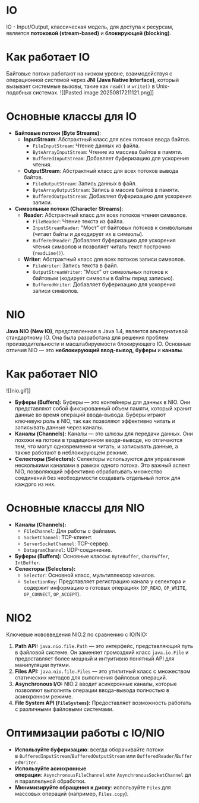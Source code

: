 # IO
IO - Input/Output, классическая модель, для доступа к ресурсам, является **потоковой (stream-based)** и **блокирующей (blocking)**.
# Как работает IO

Байтовые потоки работают на низком уровне, взаимодействуя с операционной системой через **JNI (Java Native Interface)**, который вызывает системные вызовы, такие как `read()` и `write()` в Unix-подобных системах.
![[Pasted image 20250817211121.png]]
# Основные классы для IO
- **Байтовые потоки (Byte Streams)**:
    - **InputStream**: Абстрактный класс для всех потоков ввода байтов.
        - `FileInputStream`: Чтение данных из файла.
        - `ByteArrayInputStream`: Чтение из массива байтов в памяти.
        - `BufferedInputStream`: Добавляет буферизацию для ускорения чтения.
    - **OutputStream**: Абстрактный класс для всех потоков вывода байтов.
        - `FileOutputStream`: Запись данных в файл.
        - `ByteArrayOutputStream`: Запись в массив байтов в памяти.
        - `BufferedOutputStream`: Добавляет буферизацию для ускорения записи.
- **Символьные потоки (Character Streams)**:
    - **Reader**: Абстрактный класс для всех потоков чтения символов.
        - `FileReader`: Чтение текста из файла.
        - `InputStreamReader`: "Мост" от байтовых потоков к символьным (читает байты и декодирует их в символы).
        - `BufferedReader`: Добавляет буферизацию для ускорения чтения символов и позволяет читать текст построчно (`readLine()`).
    - **Writer**: Абстрактный класс для всех потоков записи символов.
        - `FileWriter`: Запись текста в файл.
        - `OutputStreamWriter`: "Мост" от символьных потоков к байтовым (кодирует символы в байты перед записью).
        - `BufferedWriter`: Добавляет буферизацию для ускорения записи символов.
# NIO
**Java NIO (New IO)**, представленная в Java 1.4, является альтернативой стандартному IO. Она была разработана для решения проблем производительности и масштабируемости блокирующего IO. Основные отличия NIO — это **неблокирующий ввод-вывод**, **буферы** и **каналы**.
# Как работает NIO

![[nio.gif]]

- **Буферы (Buffers):** Буферы — это контейнеры для данных в NIO. Они представляют собой фиксированный объем памяти, который хранит данные во время операций ввода-вывода. Буферы играют ключевую роль в NIO, так как позволяют эффективно читать и записывать данные через каналы.
- **Каналы (Channels):** Каналы — это шлюзы для передачи данных. Они похожи на потоки в традиционном вводе-выводе, но отличаются тем, что могут одновременно и читать, и записывать данные, а также работают в неблокирующем режиме.
- **Селекторы (Selectors):** Селекторы используются для управления несколькими каналами в рамках одного потока. Это важный аспект NIO, позволяющий эффективно обрабатывать множество соединений без необходимости создавать отдельный поток для каждого из них.
# Основные классы для NIO
- **Каналы (Channels):**
    - `FileChannel`: Для работы с файлами.
    - `SocketChannel`: TCP-клиент.
    - `ServerSocketChannel`: TCP-сервер.
    - `DatagramChannel`: UDP-соединение.
- **Буферы (Buffers):** Основные классы: `ByteBuffer`, `CharBuffer`, `IntBuffer`.
- **Селекторы (Selectors):**
    - `Selector`: Основной класс, мультиплексор каналов.
    - `SelectionKey`: Представляет регистрацию канала у селектора и содержит информацию о готовых операциях (`OP_READ`, `OP_WRITE`, `OP_CONNECT`, `OP_ACCEPT`).
# NIO2

Ключевые нововведения NIO.2 по сравнению с IO/NIO:
1. **Path API:** `java.nio.file.Path` — это интерфейс, представляющий путь в файловой системе. Он заменяет громоздкий класс `java.io.File` и предоставляет более мощный и интуитивно понятный API для манипуляции путями.
2. **Files API:** `java.nio.file.Files` — это утилитный класс с множеством статических методов для выполнения файловых операций.
3. **Asynchronous I/O:** NIO.2 вводит асинхронные каналы, которые позволяют выполнять операции ввода-вывода полностью в асинхронном режиме.
4. **File System API (`FileSystems`):** Предоставляет возможность работать с различными файловыми системами.
# Оптимизации работы с IO/NIO

- **Используйте буферизацию**: всегда оборачивайте потоки в `BufferedInputStream`/`BufferedOutputStream` или `BufferedReader`/`BufferedWriter`.
- **Используйте асинхронные операции**: `AsynchronousFileChannel` или `AsynchronousSocketChannel` для параллельной обработки.
- **Минимизируйте обращения к диску**: используйте `Files` для массовых операций (например, `Files.copy`).